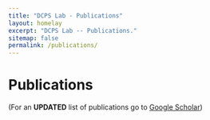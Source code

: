 ```yaml
---
title: "DCPS Lab - Publications"
layout: homelay
excerpt: "DCPS Lab -- Publications."
sitemap: false
permalink: /publications/
---
```


# Publications
(For an **UPDATED** list of publications go to [Google Scholar](https://scholar.google.com/citations?user=eJ87TzoAAAAJ&hl=en))
<script src="https://bibbase.org/show?bib=diner007.github.io%2Fref.bib&jsonp=1"></script>



